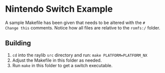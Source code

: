# Nintendo Switch Example
A sample Makefile has been given that needs to be altered with the `# Change this` comments. Notice how all files are relative to the `romfs:/` folder.

## Building
1. `cd` into the raylib `src` directory and run: `make PLATFORM=PLATFORM_NX`
2. Adjust the Makefile in this folder as needed.
3. Run `make` in this folder to get a switch executable.